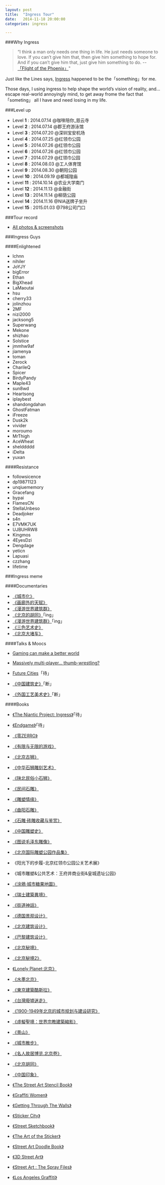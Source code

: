```yaml
---
layout: post
title:  "Ingress Tour"
date:   2014-11-18 20:00:00
categories: ingress

---
```



###Why Ingress

>“I think a man only needs one thing in life. He just needs someone to love. If you can’t give him that, then give him something to hope for. And if you can’t give him that, just give him something to do. --<a href="http://movie.douban.com/subject/1308982/" target="_blank">「Flight of the Phoenix」</a>"

Just like the Lines says, <a href="https://www.ingress.com/" target="_blank">Ingress</a> happened to be the「something」for me.

Those days, I using ingress to help shape the world’s vision of reality, and…escape real-world annoyingly mind, to get away frome the fact that 「someting」 all I have and need losing in my life.

###Level up 

- Level **1**  : 2014.07.14 @咖啡陪你_慈云寺
- Level **2**  : 2014.07.14 @郡王府游泳馆
- Level **3**  : 2014.07.20 @深圳宝安机场
- Level **4**  : 2014.07.25 @红领巾公园
- Level **5**  : 2014.07.26 @红领巾公园
- Level **6**  : 2014.07.26 @红领巾公园
- Level **7**  : 2014.07.29 @红领巾公园
- Level **8**  : 2014.08.03 @工人体育馆
- Level **9**  : 2014.08.30 @朝阳公园
- Level **10** : 2014.09.19 @都城隍庙
- Level **11** : 2014.10.14 @农业大学南门
- Level **12** : 2014.11.13 @金融街
- Level **13** : 2014.11.14 @柳荫公园
- Level **14** : 2014.11.16 @NIA送牌子坐升
- Level **15** : 2015.01.03 @798公司门口

###Tour record

- <a href="https://plus.google.com/photos/110298263430604287685/albums/6085988348907482833?authkey=CLDi_dTO4M7WFg" target="_blank"> All photos & screenshots</a>

###Ingress Guys 

####Enlightened

- lchnn
- nihiler
- JoYJY
- bigError
- Ethan
- BigXhead
- LaMaoutai
- hsu
- cherry33
- jolinzhou
- 2MF
- nizi2000
- jacksong5
- Superwang
- Mekone
- shizhao
- Solstice
- jmmhw9af
- jiamenya
- toman
- Zerock
- CharileQ
- Spicer
- BirdyPandy
- Maple43
- sun8wd
- Heartsong
- iplaybest
- shandongdahan
- GhostFatman
- iFreeze
- Dusk2k
- vivider
- moroumo
- MrThigh
- AceWheat
- shelddddd
- iDelta
- yuxan

####Resistance

- followsicence
- dp19871123
- unqiuememory
- Gracefang
- bypai
- FlamesCN
- StellaUnbeso
- Deadjoker
- s4n
- E7VMK7UK
- UJBUHRW8
- Kingmos
- 4EyesDzi
- Dengdage
- yeticn
- Lapuasi
- czzhang
- lifetime

###Ingress meme

####Documentaries

- <a href="http://movie.douban.com/subject/4959621/" target="_blank"> 《城市化》</a>
- <a href="http://movie.douban.com/subject/4319017/" target="_blank">《画廊外的天赋》</a>
- <a href="http://movie.douban.com/subject/3567203/" target="_blank"> 《漫游世界建筑群》</a>
- <a href="http://www.laojilu.com/btv/bei-jing-hu-tong.html" target="_blank"> 《北京的胡同》</a>「ing」
- <a href="http://movie.douban.com/subject/3567203/" target="_blank"> 《漫游世界建筑群》</a>「ing」
- <a href="http://movie.douban.com/subject/20503584/" target="_blank"> 《三色艺术史》</a>
- <a href="http://movie.douban.com/subject/25879080/" target="_blank"> 《北京大堵车》</a>

####Talks & Moocs

- <a href="http://www.ted.com/talks/jane_mcgonigal_gaming_can_make_a_better_world" target="_blank">Gaming can make a better world</a>
- <a href="http://www.ted.com/talks/jane_mcgonigal_massively_multi_player_thumb_wrestling" target="_blank">Massively multi-player… thumb-wrestling?</a>


- <a href="https://www.edx.org/course/future-cities-ethx-fc-01x#.VCEEBfmSz7F" target="_blank">Future Cities</a>「待」
- <a href="http://www.xuetangx.com/courses/TsinghuaX/80000901X/2014_T2/about" target="_blank">《中国建筑史》</a>「断」
- <a href="http://www.xuetangx.com/courses/TsinghuaX/10800032X/_/about" target="_blank">《外国工艺美术史》</a>「断」

####Books


- <a href="http://www.amazon.com/Niantic-Project-Ingress-Felicia-Hajra-Lee-ebook/dp/B00CTSZQ9Q/" target="_blank">《The Niantic Project: Ingress》</a>「待」
- <a href="http://www.amazon.com/Endgame-The-Calling-James-Frey-ebook/dp/B00HU5NEQK" target="_blank">《Endgame》</a>「待」


- <a href="http://book.douban.com/subject/6028977/" target="_blank">《零ZEЯRO》</a>
- <a href="http://book.douban.com/subject/25742296/" target="_blank">《有限与无限的游戏》</a>
 
 
- <a href="http://book.douban.com/subject/2111737/" target="_blank">《北京古狮》</a>
- <a href="http://book.douban.com/subject/1018768/" target="_blank">《中华石狮雕刻艺术》</a>
- <a href="http://book.douban.com/subject/3003618/" target="_blank">《陕北民俗小石狮》</a>
- <a href="http://book.douban.com/subject/1256195/" target="_blank">《民间石雕》</a>
- <a href="http://book.douban.com/subject/20314610/" target="_blank">《雕塑情缘》</a>
- <a href="http://book.douban.com/subject/6744951/" target="_blank">《曲阳石雕》</a>
- <a href="http://book.douban.com/subject/26297218/" target="_blank">《石雕·砖雕收藏与鉴赏》</a>
- <a href="http://book.douban.com/subject/1880845/" target="_blank">《中国雕塑史》</a>
- <a href="http://book.douban.com/subject/21241418/" target="_blank">《图说毛泽东雕像》</a>
- <a href="http://book.douban.com/subject/1580486/" target="_blank">《北京国际雕塑公园作品集》</a>
- 《阳光下的步履-北京红领巾公园公关艺术展》
- 《城市雕塑&公共艺术：王府井商业街&皇城遗址公园》


- <a href="http://book.douban.com/subject/1334893/" target="_blank">《涂鴉·城市糖果地圖》</a>
- <a href="http://book.douban.com/subject/3230270/" target="_blank">《瑞士建築異境》</a>
- <a href="http://book.douban.com/subject/1341986/" target="_blank">《街道神話》</a>
- <a href="http://book.douban.com/subject/1521371/" target="_blank">《德国景观设计》</a>
- <a href="http://book.douban.com/subject/3513872/" target="_blank">《北京建筑设计》</a>
- <a href="http://book.douban.com/subject/2991028/" target="_blank">《巴黎建筑设计》</a>
- <a href="http://book.douban.com/subject/20254609/" target="_blank">《北京秘境》</a>
- <a href="http://book.douban.com/subject/24973485/" target="_blank">《北京秘境2》</a>
- <a href="http://book.douban.com/subject/26034973/" target="_blank">《Lonely Planet:北京》</a>
- <a href="http://book.douban.com/subject/20507214/" target="_blank">《水墨北京》</a>
- <a href="http://book.douban.com/subject/1761540/" target="_blank">《東京建築酷斯拉》</a>
- <a href="http://book.douban.com/subject/1343379/" target="_blank">《台灣廢墟迷走》</a>
- <a href="http://book.douban.com/subject/3063940/" target="_blank">《1900-1949年北京的城市规划与建设研究》</a>
- <a href="http://book.douban.com/subject/1334912/" target="_blank">《虛擬聖境：世界宗教建築縮影》</a>
- <a href="http://book.douban.com/subject/3513723/" target="_blank">《景山》</a>
- <a href="http://book.douban.com/subject/3720650/" target="_blank">《城市散步》</a>
- <a href="http://book.douban.com/subject/5408154/" target="_blank">《名人故居博览.北京卷》</a>
- <a href="http://book.douban.com/subject/6711452/" target="_blank">《北京胡同》</a>
- <a href="http://book.douban.com/subject/3049584/" target="_blank">《中国印象》</a>


- <a href="http://book.douban.com/subject/5279403/" target="_blank">《The Street Art Stencil Book》</a>
- <a href="http://book.douban.com/subject/1857975/" target="_blank">《Graffiti Women》</a>
- <a href="http://book.douban.com/subject/3044956/" target="_blank">《Getting Through The Walls》</a>
- <a href="http://book.douban.com/subject/2238879/" target="_blank">《Sticker City》</a>
- <a href="http://book.douban.com/subject/2567500/" target="_blank">《Street Sketchbook》</a>
- <a href="http://book.douban.com/subject/3016029/" target="_blank">《The Art of the Sticker》</a>
- <a href="http://book.douban.com/subject/5279402/" target="_blank">《Street Art Doodle Book》</a>
- <a href="http://book.douban.com/subject/5450995/" target="_blank">《3D Street Art》</a>
- <a href="http://book.douban.com/subject/1465070/" target="_blank">《Street Art : The Spray Files》</a>
- <a href="http://book.douban.com/subject/2350547/" target="_blank">《Los Angeles Graffiti》</a>



